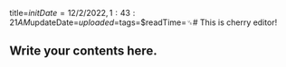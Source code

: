 title=$initDate=12/2/2022, 1:43:21 AM$updateDate=$uploaded=$tags=$readTime=␟# This is cherry editor!
## Write your contents here.